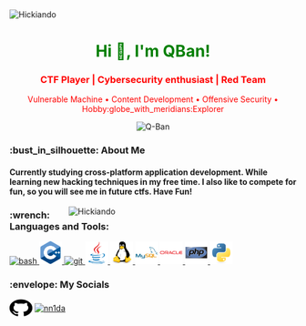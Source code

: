 <img align="center" src="https://github.com/Q-Ban/Q-Ban/blob/main/image/wallpaper.gif" alt="Hickiando" height="506" width="835" />

<h1 align="center"style="color:green;">Hi 👋, I'm QBan!</h1>
<h3 align="center" style="color:red;">  CTF Player | Cybersecurity enthusiast | Red Team</h3>
<p align="center" style="color:red;">Vulnerable Machine • Content Development • Offensive Security • Hobby:globe_with_meridians:Explorer</p>

<p align="center"> <img src="https://komarev.com/ghpvc/?username=Q-Ban&label=Profile+views&color=b60e0e&style=plastic" alt="Q-Ban" /></p>


<h3 align="left">:bust_in_silhouette: About Me</h3>
<h4 align="justificate"  color="red"> Currently studying cross-platform application development. While learning new hacking techniques in my free time. I also like to compete for fun, so you will see me in future ctfs. Have Fun!</h4>

<img align="right" width="400" src="https://github.com/Q-Ban/Q-Ban/blob/main/image/gg.gif" alt="Hickiando"/>

<h3 align="left">:wrench: Languages and Tools:</h3>
<p align="left"> 
    <a href="https://www.gnu.org/software/bash/" target="_blank" rel="noreferrer"> 
        <img src="https://www.vectorlogo.zone/logos/gnu_bash/gnu_bash-icon.svg" alt="bash" width="40" height="40"/> 
    </a> 
    <a href="https://www.w3schools.com/cpp/" target="_blank" rel="noreferrer"> 
        <img src="https://raw.githubusercontent.com/devicons/devicon/master/icons/cplusplus/cplusplus-original.svg" alt="cplusplus" width="40" height="40"/> 
    </a> 
    <a href="https://git-scm.com/" target="_blank" rel="noreferrer"> 
        <img src="https://www.vectorlogo.zone/logos/git-scm/git-scm-icon.svg" alt="git" width="40" height="40"/> 
    </a> 
    <a href="https://www.java.com" target="_blank" rel="noreferrer"> 
        <img src="https://raw.githubusercontent.com/devicons/devicon/master/icons/java/java-original.svg" alt="java" width="40" height="40"/> 
    </a> 
    <a href="https://www.linux.org/" target="_blank" rel="noreferrer"> 
        <img src="https://raw.githubusercontent.com/devicons/devicon/master/icons/linux/linux-original.svg" alt="linux" width="40" height="40"/> 
    </a> 
    <a href="https://www.mysql.com/" target="_blank" rel="noreferrer"> 
        <img src="https://raw.githubusercontent.com/devicons/devicon/master/icons/mysql/mysql-original-wordmark.svg" alt="mysql" width="40" height="40"/> 
    </a> 
    <a href="https://www.oracle.com/" target="_blank" rel="noreferrer"> 
        <img src="https://raw.githubusercontent.com/devicons/devicon/master/icons/oracle/oracle-original.svg" alt="oracle" width="40" height="40"/> 
    </a> 
    <a href="https://www.php.net" target="_blank" rel="noreferrer"> 
        <img src="https://raw.githubusercontent.com/devicons/devicon/master/icons/php/php-original.svg" alt="php" width="40" height="40"/> 
    </a> 
    <a href="https://www.python.org" target="_blank" rel="noreferrer"> 
        <img src="https://raw.githubusercontent.com/devicons/devicon/master/icons/python/python-original.svg" alt="python" width="40" height="40"/> 
    </a> 
</p>
<h3 align="left">:envelope: My Socials</h3>
<p align="left">
<a href="https://github.com/Q-Ban" target="blank"><img align="center" src="https://raw.githubusercontent.com/FedericoManzano/bodystyle-iconos/master/svg/bs-github.svg" alt="Q-Ban" height="30" width="40" /></a>
<a href="https://twitter.com/_QBann" target="blank"><img align="center" src="https://raw.githubusercontent.com/rahuldkjain/github-profile-readme-generator/master/src/images/icons/Social/twitter.svg" alt="nn1da" height="30" width="40" /></a>
</p>
